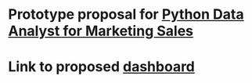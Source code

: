 # Prototype proposal for [Python Data Analyst for Marketing Sales](https://www.freelancer.com/projects/machine-learning/Python-Data-Analyst-for-Marketing/details)

# Link to proposed [dashboard]()
